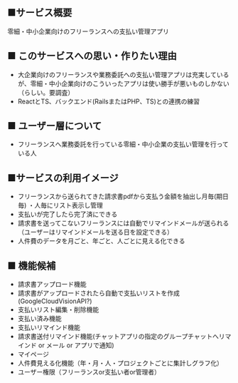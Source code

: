 ## ■サービス概要
零細・中小企業向けのフリーランスへの支払い管理アプリ

## ■ このサービスへの思い・作りたい理由
- 大企業向けのフリーランスや業務委託への支払い管理アプリは充実しているが、零細・中小企業向けのこういったアプリは使い勝手が悪いものしかない（らしい。要調査）
- ReactとTS、バックエンド(RailsまたはPHP、TS)との連携の練習
 
## ■ ユーザー層について
- フリーランスへ業務委託を行っている零細・中小企業の支払い管理を行っている人

## ■サービスの利用イメージ
- フリーランスから送られてきた請求書pdfから支払う金額を抽出し月毎(期日毎) ・人毎にリスト表示し管理
- 支払いが完了したら完了済にできる
- 請求書を送ってこないフリーランスには自動でリマインドメールが送られる（ユーザーはリマインドメールを送る日を設定できる）
- 人件費のデータを月ごと、年ごと、人ごとに見える化できる

## ■ 機能候補
- 請求書アップロード機能
- 請求書がアップロードされたら自動で支払いリストを作成(GoogleCloudVisionAPI?)
- 支払いリスト編集・削除機能
- 支払い済み機能
- 支払いリマインド機能
- 請求書送付リマインド機能(チャットアプリの指定のグループチャットへリマインド or メール or アプリで通知)
- マイページ
- 人件費見える化機能（年・月・人・プロジェクトごとに集計しグラフ化）
- ユーザー権限（フリーランスor支払い者or管理者）

